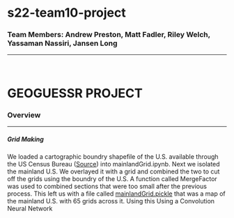 # s22-team10-project
### Team Members: Andrew Preston, Matt Fadler, Riley Welch, Yassaman Nassiri, Jansen Long
---
<br>

# GEOGUESSR PROJECT
### Overview
---
##### Grid Making
We loaded a cartographic boundry shapefile of the U.S. available through the US Census Bureau ([Source](https://www.census.gov/geographies/mapping-files/time-series/geo/carto-boundary-file.html)) into mainlandGrid.ipynb. Next we isolated the mainland U.S. We overlayed it with a grid and combined the two to cut off the grids using the boundry of the U.S. A function called MergeFactor was used to combined sections that were too small after the previous process. This left us with a file called <ins>mainlandGrid.pickle</ins> that was a map of the mainland U.S. with 65 grids across it. Using this  Using a Convolution Neural Network 
